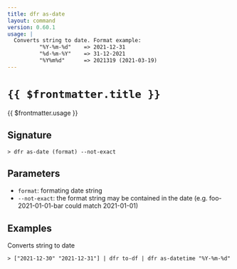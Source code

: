 ```yaml
---
title: dfr as-date
layout: command
version: 0.60.1
usage: |
  Converts string to date. Format example:
          "%Y-%m-%d"    => 2021-12-31
          "%d-%m-%Y"    => 31-12-2021
          "%Y%m%d"      => 2021319 (2021-03-19)
---
```


# `{{ $frontmatter.title }}`

<div style='white-space: pre-wrap;'>{{ $frontmatter.usage }}</div>

## Signature

```> dfr as-date (format) --not-exact```

## Parameters

 -  `format`: formating date string
 -  `--not-exact`: the format string may be contained in the date (e.g. foo-2021-01-01-bar could match 2021-01-01)

## Examples

Converts string to date
```shell
> ["2021-12-30" "2021-12-31"] | dfr to-df | dfr as-datetime "%Y-%m-%d"
```
